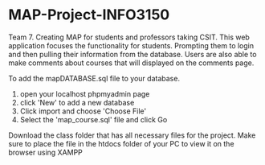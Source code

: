 # MAP-Project-INFO3150
Team 7. Creating MAP for students and professors taking CSIT.
This web application focuses the functionality for students. Prompting them to login and then pulling their information from the database. Users are also able to make comments about courses that will displayed on the comments page. 

To add the mapDATABASE.sql file to your database.
  1. open your localhost phpmyadmin page
  2. click 'New' to add a new database
  3. Click import and choose 'Choose File'
  4. Select the 'map_course.sql' file and click Go

Download the class folder that has all necessary files for the project. 
Make sure to place the file in the htdocs folder of your PC to view it on the browser using XAMPP
